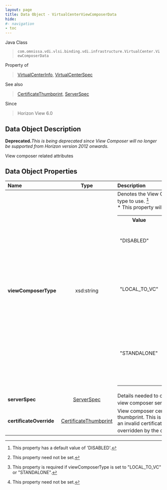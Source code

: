 ```yaml
---
layout: page
title: Data Object - VirtualCenterViewComposerData
hide:
#- navigation
- toc
---
```






Java Class
> `com.omnissa.vdi.vlsi.binding.vdi.infrastructure.VirtualCenter.ViewComposerData`

Property of
> [VirtualCenterInfo](vdi.infrastructure.VirtualCenter.VirtualCenterInfo.md#field_detail), [VirtualCenterSpec](vdi.infrastructure.VirtualCenter.VirtualCenterSpec.md#field_detail)

See also
> [CertificateThumbprint](vdi.utils.Certificate.CertificateThumbprint.md), [ServerSpec](vdi.utils.Certificate.ServerSpec.md)

Since
> Horizon View 6.0


## Data Object Description

**Deprecated.**_This is being deprecated since View Composer will no longer be supported from Horizon version 2012 onwards._

View composer related attributes

## Data Object Properties

 Name | Type | Description
:---|:---:|:---
**viewComposerType**|  xsd:string|  Denotes the View Composer type to use. [^17] <br>* This property will be one of:<br><table><tr><th>Value</th><th>Description</th></tr><tr><td>"DISABLED"</td><td>Denotes when View Composer is disabled for this VC.</td></tr><tr><td>"LOCAL_TO_VC"</td><td>Denotes the Virtual Center is using a View Composer server which is co-installed.</td></tr><tr><td>"STANDALONE"</td><td>Denotes when Virtual Center is paired with a standalone View Composer server.</td></tr></table>
**serverSpec**| [ServerSpec](vdi.utils.Certificate.ServerSpec.md)|  Details needed to connect to the view composer server. [^1] [^179]
**certificateOverride**| [CertificateThumbprint](vdi.utils.Certificate.CertificateThumbprint.md)|  View composer certificate thumbprint. This is specified if an invalid certificate is overridden by the client. [^1]
 


 


[^1]: This property need not be set.
[^17]: This property has a default value of 'DISABLED'.
[^179]: This property is required if viewComposerType is set to "LOCAL_TO_VC" or "STANDALONE".